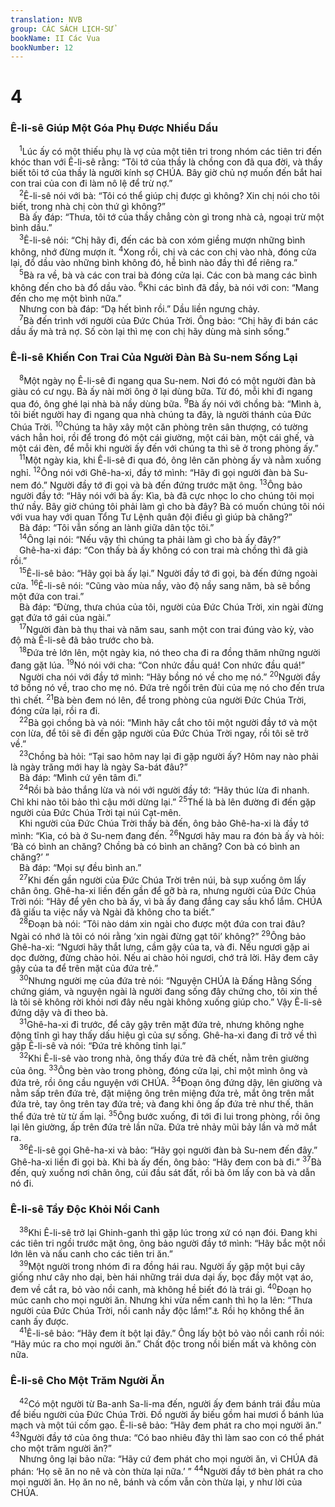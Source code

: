 ```yaml
---
translation: NVB
group: CÁC SÁCH LỊCH-SỬ
bookName: II Các Vua 
bookNumber: 12
---
```


<div class="title"><h1>4</h1><h3>Ê-li-sê Giúp Một Góa Phụ Được Nhiều Dầu </h3></div>
<span class="verse 2vua_4_1"> <sup>1</sup>Lúc ấy có một thiếu phụ là vợ của một tiên tri trong nhóm các tiên tri đến khóc than với Ê-li-sê rằng: “Tôi tớ của thầy là chồng con đã qua đời, và thầy biết tôi tớ của thầy là người kính sợ CHÚA. Bây giờ chủ nợ muốn đến bắt hai con trai của con đi làm nô lệ để trừ nợ.” <br/></span>
<span class="verse 2vua_4_2"> <sup>2</sup>Ê-li-sê nói với bà: “Tôi có thể giúp chị được gì không? Xin chị nói cho tôi biết, trong nhà chị còn thứ gì không?” <br/> Bà ấy đáp: “Thưa, tôi tớ của thầy chẳng còn gì trong nhà cả, ngoại trừ một bình dầu.” <br/></span>
<span class="verse 2vua_4_3"> <sup>3</sup>Ê-li-sê nói: “Chị hãy đi, đến các bà con xóm giềng mượn những bình không, nhớ đừng mượn ít. </span>
<span class="verse 2vua_4_4"><sup>4</sup>Xong rồi, chị và các con chị vào nhà, đóng cửa lại, đổ dầu vào những bình không đó, hễ bình nào đầy thì để riêng ra.” <br/></span>
<span class="verse 2vua_4_5"> <sup>5</sup>Bà ra về, bà và các con trai bà đóng cửa lại. Các con bà mang các bình không đến cho bà đổ dầu vào. </span>
<span class="verse 2vua_4_6"><sup>6</sup>Khi các bình đã đầy, bà nói với con: “Mang đến cho mẹ một bình nữa.” <br/> Nhưng con bà đáp: “Dạ hết bình rồi.” Dầu liền ngưng chảy. <br/></span>
<span class="verse 2vua_4_7"> <sup>7</sup>Bà đến trình với người của Đức Chúa Trời. Ông bảo: “Chị hãy đi bán các dầu ấy mà trả nợ. Số còn lại thì mẹ con chị hãy dùng mà sinh sống.” <br/></span>
<div class="title"><h3>Ê-li-sê Khiến Con Trai Của Người Đàn Bà Su-nem Sống Lại </h3></div>
<span class="verse 2vua_4_8"> <sup>8</sup>Một ngày nọ Ê-li-sê đi ngang qua Su-nem. Nơi đó có một người đàn bà giàu có cư ngụ. Bà ấy nài mời ông ở lại dùng bữa. Từ đó, mỗi khi đi ngang qua đó, ông ghé lại nhà bà nầy dùng bữa. </span>
<span class="verse 2vua_4_9"><sup>9</sup>Bà ấy nói với chồng bà: “Mình à, tôi biết người hay đi ngang qua nhà chúng ta đây, là người thánh của Đức Chúa Trời. </span>
<span class="verse 2vua_4_10"><sup>10</sup>Chúng ta hãy xây một căn phòng trên sân thượng, có tường vách hẳn hoi, rồi để trong đó một cái giường, một cái bàn, một cái ghế, và một cái đèn, để mỗi khi người ấy đến với chúng ta thì sẽ ở trong phòng ấy.” <br/></span>
<span class="verse 2vua_4_11"> <sup>11</sup>Một ngày kia, khi Ê-li-sê đi qua đó, ông lên căn phòng ấy và nằm xuống nghỉ. </span>
<span class="verse 2vua_4_12"><sup>12</sup>Ông nói với Ghê-ha-xi, đầy tớ mình: “Hãy đi gọi người đàn bà Su-nem đó.” Người đầy tớ đi gọi và bà đến đứng trước mặt ông. </span>
<span class="verse 2vua_4_13"><sup>13</sup>Ông bảo người đầy tớ: “Hãy nói với bà ấy: Kìa, bà đã cực nhọc lo cho chúng tôi mọi thứ nầy. Bây giờ chúng tôi phải làm gì cho bà đây? Bà có muốn chúng tôi nói với vua hay với quan Tổng Tư Lệnh quân đội điều gì giúp bà chăng?” <br/> Bà đáp: “Tôi vẫn sống an lành giữa dân tộc tôi.” <br/></span>
<span class="verse 2vua_4_14"> <sup>14</sup>Ông lại nói: “Nếu vậy thì chúng ta phải làm gì cho bà ấy đây?” <br/> Ghê-ha-xi đáp: “Con thấy bà ấy không có con trai mà chồng thì đã già rồi.” <br/></span>
<span class="verse 2vua_4_15"> <sup>15</sup>Ê-li-sê bảo: “Hãy gọi bà ấy lại.” Người đầy tớ đi gọi, bà đến đứng ngoài cửa. </span>
<span class="verse 2vua_4_16"><sup>16</sup>Ê-li-sê nói: “Cũng vào mùa nầy, vào độ nầy sang năm, bà sẽ bồng một đứa con trai.” <br/> Bà đáp: “Đừng, thưa chúa của tôi, người của Đức Chúa Trời, xin ngài đừng gạt đứa tớ gái của ngài.” <br/></span>
<span class="verse 2vua_4_17"> <sup>17</sup>Người đàn bà thụ thai và năm sau, sanh một con trai đúng vào kỳ, vào độ mà Ê-li-sê đã bảo trước cho bà. <br/></span>
<span class="verse 2vua_4_18"> <sup>18</sup>Đứa trẻ lớn lên, một ngày kia, nó theo cha đi ra đồng thăm những người đang gặt lúa. </span>
<span class="verse 2vua_4_19"><sup>19</sup>Nó nói với cha: “Con nhức đầu quá! Con nhức đầu quá!” <br/> Người cha nói với đầy tớ mình: “Hãy bồng nó về cho mẹ nó.” </span>
<span class="verse 2vua_4_20"><sup>20</sup>Người đầy tớ bồng nó về, trao cho mẹ nó. Đứa trẻ ngồi trên đùi của mẹ nó cho đến trưa thì chết. </span>
<span class="verse 2vua_4_21"><sup>21</sup>Bà bèn đem nó lên, để trong phòng của người Đức Chúa Trời, đóng cửa lại, rồi ra đi. <br/></span>
<span class="verse 2vua_4_22"> <sup>22</sup>Bà gọi chồng bà và nói: “Mình hãy cắt cho tôi một người đầy tớ và một con lừa, để tôi sẽ đi đến gặp người của Đức Chúa Trời ngay, rồi tôi sẽ trở về.” <br/></span>
<span class="verse 2vua_4_23"> <sup>23</sup>Chồng bà hỏi: “Tại sao hôm nay lại đi gặp người ấy? Hôm nay nào phải là ngày trăng mới hay là ngày Sa-bát đâu?” <br/> Bà đáp: “Mình cứ yên tâm đi.” <br/></span>
<span class="verse 2vua_4_24"> <sup>24</sup>Rồi bà bảo thắng lừa và nói với người đầy tớ: “Hãy thúc lừa đi nhanh. Chỉ khi nào tôi bảo thì cậu mới dừng lại.” </span>
<span class="verse 2vua_4_25"><sup>25</sup>Thế là bà lên đường đi đến gặp người của Đức Chúa Trời tại núi Cạt-mên. <br/> Khi người của Đức Chúa Trời thấy bà đến, ông bảo Ghê-ha-xi là đầy tớ mình: “Kìa, có bà ở Su-nem đang đến. </span>
<span class="verse 2vua_4_26"><sup>26</sup>Ngươi hãy mau ra đón bà ấy và hỏi: ‘Bà có bình an chăng? Chồng bà có bình an chăng? Con bà có bình an chăng?’ ” <br/> Bà đáp: “Mọi sự đều bình an.” <br/></span>
<span class="verse 2vua_4_27"> <sup>27</sup>Khi đến gần người của Đức Chúa Trời trên núi, bà sụp xuống ôm lấy chân ông. Ghê-ha-xi liền đến gần để gỡ bà ra, nhưng người của Đức Chúa Trời nói: “Hãy để yên cho bà ấy, vì bà ấy đang đắng cay sầu khổ lắm. CHÚA đã giấu ta việc nầy và Ngài đã không cho ta biết.” <br/></span>
<span class="verse 2vua_4_28"> <sup>28</sup>Đoạn bà nói: “Tôi nào dám xin ngài cho được một đứa con trai đâu? Ngài có nhớ là tôi có nói rằng ‘xin ngài đừng gạt tôi’ không?” </span>
<span class="verse 2vua_4_29"><sup>29</sup>Ông bảo Ghê-ha-xi: “Ngươi hãy thắt lưng, cầm gậy của ta, và đi. Nếu ngươi gặp ai dọc đường, đừng chào hỏi. Nếu ai chào hỏi ngươi, chớ trả lời. Hãy đem cây gậy của ta để trên mặt của đứa trẻ.” <br/></span>
<span class="verse 2vua_4_30"> <sup>30</sup>Nhưng người mẹ của đứa trẻ nói: “Nguyện CHÚA là Đấng Hằng Sống chứng giám, và nguyện ngài là người đang sống đây chứng cho, tôi xin thề là tôi sẽ không rời khỏi nơi đây nếu ngài không xuống giúp cho.” Vậy Ê-li-sê đứng dậy và đi theo bà. <br/></span>
<span class="verse 2vua_4_31"> <sup>31</sup>Ghê-ha-xi đi trước, để cây gậy trên mặt đứa trẻ, nhưng không nghe động tĩnh gì hay thấy dấu hiệu gì của sự sống. Ghê-ha-xi đang đi trở về thì gặp Ê-li-sê và nói: “Đứa trẻ không tỉnh lại.” <br/></span>
<span class="verse 2vua_4_32"> <sup>32</sup>Khi Ê-li-sê vào trong nhà, ông thấy đứa trẻ đã chết, nằm trên giường của ông. </span>
<span class="verse 2vua_4_33"><sup>33</sup>Ông bèn vào trong phòng, đóng cửa lại, chỉ một mình ông và đứa trẻ, rồi ông cầu nguyện với CHÚA. </span>
<span class="verse 2vua_4_34"><sup>34</sup>Đoạn ông đứng dậy, lên giường và nằm sấp trên đứa trẻ, đặt miệng ông trên miệng đứa trẻ, mắt ông trên mắt đứa trẻ, tay ông trên tay đứa trẻ; và đang khi ông ấp đứa trẻ như thế, thân thể đứa trẻ từ từ ấm lại. </span>
<span class="verse 2vua_4_35"><sup>35</sup>Ông bước xuống, đi tới đi lui trong phòng, rồi ông lại lên giường, ấp trên đứa trẻ lần nữa. Đứa trẻ nhảy mũi bảy lần và mở mắt ra. <br/></span>
<span class="verse 2vua_4_36"> <sup>36</sup>Ê-li-sê gọi Ghê-ha-xi và bảo: “Hãy gọi người đàn bà Su-nem đến đây.” Ghê-ha-xi liền đi gọi bà. Khi bà ấy đến, ông bảo: “Hãy đem con bà đi.” </span>
<span class="verse 2vua_4_37"><sup>37</sup>Bà đến, quỳ xuống nơi chân ông, cúi đầu sát đất, rồi bà ôm lấy con bà và dẫn nó đi. <br/></span>
<div class="title"><h3>Ê-li-sê Tẩy Độc Khỏi Nồi Canh </h3></div>
<span class="verse 2vua_4_38"> <sup>38</sup>Khi Ê-li-sê trở lại Ghinh-ganh thì gặp lúc trong xứ có nạn đói. Đang khi các tiên tri ngồi trước mặt ông, ông bảo người đầy tớ mình: “Hãy bắc một nồi lớn lên và nấu canh cho các tiên tri ăn.” <br/></span>
<span class="verse 2vua_4_39"> <sup>39</sup>Một người trong nhóm đi ra đồng hái rau. Người ấy gặp một bụi cây giống như cây nho dại, bèn hái những trái dưa dại ấy, bọc đầy một vạt áo, đem về cắt ra, bỏ vào nồi canh, mà không hề biết đó là trái gì. </span>
<span class="verse 2vua_4_40"><sup>40</sup>Đoạn họ múc canh cho mọi người ăn. Nhưng khi vừa nếm canh thì họ la lên: “Thưa người của Đức Chúa Trời, nồi canh nầy độc lắm!”<a data-toggle="tooltip" data-placement="bottom" title="Nt: Có sự chết trong nồi này">⚓</a> Rồi họ không thể ăn canh ấy được. <br/></span>
<span class="verse 2vua_4_41"> <sup>41</sup>Ê-li-sê bảo: “Hãy đem ít bột lại đây.” Ông lấy bột bỏ vào nồi canh rồi nói: “Hãy múc ra cho mọi người ăn.” Chất độc trong nồi biến mất và không còn nữa. <br/></span>
<div class="title"><h3>Ê-li-sê Cho Một Trăm Người Ăn </h3></div>
<span class="verse 2vua_4_42"> <sup>42</sup>Có một người từ Ba-anh Sa-li-ma đến, người ấy đem bánh trái đầu mùa để biếu người của Đức Chúa Trời. Đồ người ấy biếu gồm hai mươi ổ bánh lúa mạch và một túi cốm gạo. Ê-li-sê bảo: “Hãy đem phát ra cho mọi người ăn.” </span>
<span class="verse 2vua_4_43"><sup>43</sup>Người đầy tớ của ông thưa: “Có bao nhiêu đây thì làm sao con có thể phát cho một trăm người ăn?” <br/> Nhưng ông lại bảo nữa: “Hãy cứ đem phát cho mọi người ăn, vì CHÚA đã phán: ‘Họ sẽ ăn no nê và còn thừa lại nữa.’ ” </span>
<span class="verse 2vua_4_44"><sup>44</sup>Người đầy tớ bèn phát ra cho mọi người ăn. Họ ăn no nê, bánh và cốm vẫn còn thừa lại, y như lời của CHÚA. <br/></span>
